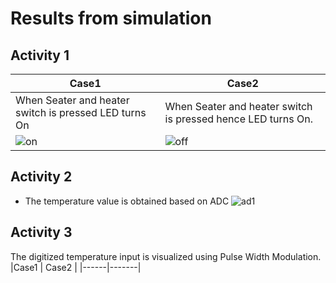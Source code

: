 #  Results from simulation
## Activity 1
|Case1 | Case2 |
|------|-------|
| When Seater and heater switch is pressed LED turns On | When Seater and heater switch is pressed hence LED turns On. | 
|![on](https://github.com/Shwetha-H/Stepin-Embedded_C/blob/1a88897949f72365e59d367732693979cf271870/Images/LED_ON.png) | ![off](https://github.com/Shwetha-H/Stepin-Embedded_C/blob/34a8da6092c87f0c01562251036bf8f42e71ac13/Images/LED_OFF.png)|
 


## Activity 2
- The temperature value is obtained based on ADC
![ad1](https://github.com/Shwetha-H/Stepin-Embedded_C/blob/1408a7e65488740ec290a7afa96322fcabe5f81c/Images/ADC1.png)

## Activity 3
The digitized temperature input is visualized using Pulse Width Modulation.
|Case1 | Case2 |
|------|-------|

